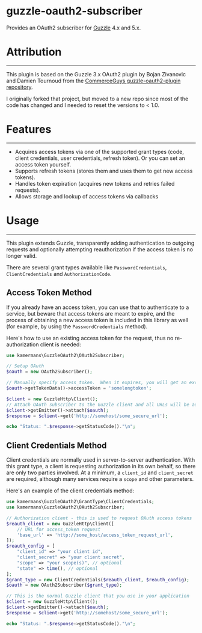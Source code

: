 guzzle-oauth2-subscriber
====================

Provides an OAuth2 subscriber for [Guzzle](http://guzzlephp.org/) 4.x and 5.x.

# Attribution #
-----------
This plugin is based on the Guzzle 3.x OAuth2 plugin by Bojan Zivanovic and Damien Tournoud from the [CommerceGuys guzzle-oauth2-plugin repository](https://github.com/commerceguys/guzzle-oauth2-plugin).

I originally forked that project, but moved to a new repo since most of the code has changed and I needed to reset the versions to < 1.0.

# Features #
--------

- Acquires access tokens via one of the supported grant types (code, client credentials,
  user credentials, refresh token). Or you can set an access token yourself.
- Supports refresh tokens (stores them and uses them to get new access tokens).
- Handles token expiration (acquires new tokens and retries failed requests).
- Allows storage and lookup of access tokens via callbacks

# Usage #
-----

This plugin extends Guzzle, transparently adding authentication to outgoing requests and optionally attempting reauthorization if the access token is no longer valid.

There are several grant types available like `PasswordCredentials`, `ClientCredentials` and `AuthorizationCode`.

## Access Token Method ##
If you already have an access token, you can use that to authenticate to a service, but beware that access tokens are meant to expire, and the process of obtaining a new access token is included in this library as well (for example, by using the `PasswordCredentials` method).

Here's how to use an existing access token for the request, thus no re-authorization client is needed:

```php
use kamermans\GuzzleOAuth2\OAuth2Subscriber;

// Setup OAuth
$oauth = new OAuth2Subscriber();

// Manually specify access_token.  When it expires, you will get an exception
$oauth->getTokenData()->accessToken = 'somelongtoken';

$client = new GuzzleHttp\Client();
// Attach OAuth subscriber to the Guzzle client and all URLs will be authenticated
$client->getEmitter()->attach($oauth);
$response = $client->get('http://somehost/some_secure_url');

echo "Status: ".$response->getStatusCode()."\n";
```

## Client Credentials Method ##
Client credentials are normally used in server-to-server authentication.  With this grant type, a client is requesting authorization in its own behalf, so there are only two parties involved.  At a minimum, a `client_id` and `client_secret` are required, although many services require a `scope` and other parameters.

Here's an example of the client credentials method:

```php
use kamermans\GuzzleOAuth2\GrantType\ClientCredentials;
use kamermans\GuzzleOAuth2\OAuth2Subscriber;

// Authorization client - this is used to request OAuth access tokens
$reauth_client = new GuzzleHttp\Client([
    // URL for access_token request
    'base_url' => 'http://some_host/access_token_request_url',
]);
$reauth_config = [
	"client_id" => "your client id",
	"client_secret" => "your client secret",
	"scope" => "your scope(s)", // optional
	"state" => time(), // optional
];
$grant_type = new ClientCredentials($reauth_client, $reauth_config);
$oauth = new OAuth2Subscriber($grant_type);

// This is the normal Guzzle client that you use in your application
$client = new GuzzleHttp\Client();
$client->getEmitter()->attach($oauth);
$response = $client->get('http://somehost/some_secure_url');

echo "Status: ".$response->getStatusCode()."\n";
```
